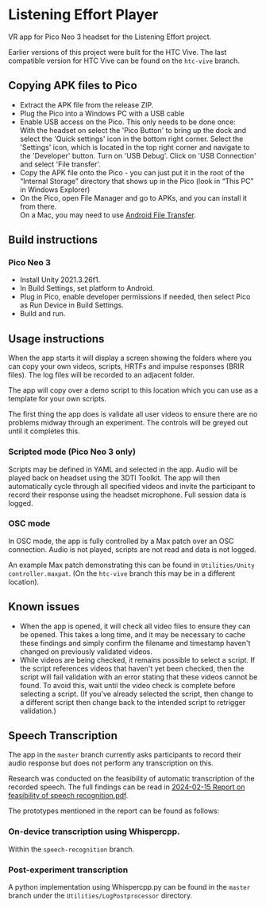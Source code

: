 # Listening Effort Player

VR app for Pico Neo 3 headset for the Listening Effort project.

Earlier versions of this project were built for the HTC Vive. The last compatible version for HTC Vive can be found on the `htc-vive` branch.

## Copying APK files to Pico
- Extract the APK file from the release ZIP.
- Plug the Pico into a Windows PC with a USB cable
- Enable USB access on the Pico. This only needs to be done once:  
    With the headset on select the 'Pico Button' to bring up the dock and select the 'Quick settings' icon in the bottom right corner. Select the 'Settings' icon, which is located in the top right corner and navigate to the 'Developer' button. Turn on 'USB Debug'. Click on 'USB Connection' and select 'File transfer'.
- Copy the APK file onto the Pico - you can just put it in the root of the “Internal Storage” directory that shows up in the Pico (look in “This PC” in Windows Explorer)
- On the Pico, open File Manager and go to APKs, and you can install it from there.  
    On a Mac, you may need to use [Android File Transfer](https://www.android.com/filetransfer/).

## Build instructions

### Pico Neo 3

- Install Unity 2021.3.26f1.
- In Build Settings, set platform to Android.
- Plug in Pico, enable developer permissions if needed, then select Pico as Run Device in Build Settings.
- Build and run.

## Usage instructions

When the app starts it will display a screen showing the folders where you can copy your own videos, scripts, HRTFs and impulse responses (BRIR files). The log files will be recorded to an adjacent folder.

The app will copy over a demo script to this location which you can use as a template for your own scripts.

The first thing the app does is validate all user videos to ensure there are no problems midway through an experiment. The controls will be greyed out until it completes this.

### Scripted mode (Pico Neo 3 only)

Scripts may be defined in YAML and selected in the app. Audio will be played back on headset using the 3DTI Toolkit. The app will then automatically cycle through all specified videos and invite the participant to record their response using the headset microphone. Full session data is logged.

### OSC mode

In OSC mode, the app is fully controlled by a Max patch over an OSC connection. Audio is not played, scripts are not read and data is not logged.

An example Max patch demonstrating this can be found in `Utilities/Unity controller.maxpat`. (On the `htc-vive` branch this may be in a different location).

## Known issues

- When the app is opened, it will check all video files to ensure they can be opened. This takes a long time, and it may be necessary to cache these findings and simply confirm the filename and timestamp haven't changed on previously validated videos.
- While videos are being checked, it remains possible to select a script. If the script references videos that haven't yet been checked, then the script will fail validation with an error stating that these videos cannot be found. To avoid this, wait until the video check is complete before selecting a script. (If you've already selected the script, then change to a different script then change back to the intended script to retrigger validation.)

## Speech Transcription

The app in the `master` branch currently asks participants to record their audio response but does not perform any transcription on this.

Research was conducted on the feasibility of automatic transcription of the recorded speech. The full findings can be read in [2024-02-15 Report on feasibility of speech recognition.pdf](./2024-02-15%20Report%20on%20feasibility%20of%20speech%20recognition.pdf).

The prototypes mentioned in the report can be found as follows:

### On-device transcription using Whispercpp.

Within the `speech-recognition` branch.

### Post-experiment transcription

A python implementation using Whispercpp.py can be found in the `master` branch under the `Utilities/LogPostprocessor` directory.

